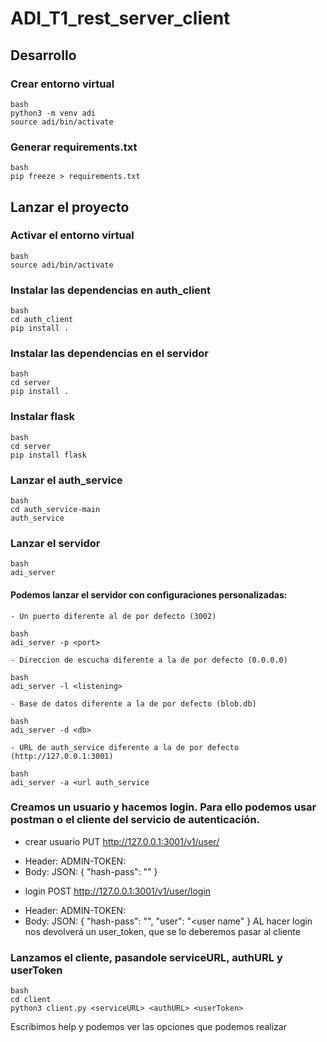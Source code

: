 # ADI_T1_rest_server_client


## Desarrollo
### Crear entorno virtual
```
bash
python3 -m venv adi
source adi/bin/activate
```

### Generar requirements.txt
```
bash
pip freeze > requirements.txt
```


## Lanzar el proyecto
### Activar el entorno virtual
```
bash
source adi/bin/activate
```


### Instalar las dependencias en auth_client
```
bash
cd auth_client
pip install .
```


### Instalar las dependencias en el servidor
```
bash
cd server
pip install .
```


### Instalar flask 
```
bash
cd server
pip install flask
```


### Lanzar el auth_service
```
bash
cd auth_service-main
auth_service
```


### Lanzar el servidor
```
bash
adi_server
```

#### Podemos lanzar el servidor con configuraciones personalizadas: 
	- Un puerto diferente al de por defecto (3002)
```
bash
adi_server -p <port>
```


	- Direccion de escucha diferente a la de por defecto (0.0.0.0)
```
bash
adi_server -l <listening>
```

	- Base de datos diferente a la de por defecto (blob.db)
```
bash
adi_server -d <db>
```

	- URL de auth_service diferente a la de por defecto (http://127.0.0.1:3001)
```
bash
adi_server -a <url auth_service
```

### Creamos un usuario y hacemos login. Para ello podemos usar postman o el cliente del servicio de autenticación.

 - crear usuario 
PUT http://127.0.0.1:3001/v1/user/<user name> 
 * Header: ADMIN-TOKEN: <admin token> 
 * Body: JSON: 
 	{
    	"hash-pass": "<password>"
	}

 - login 
POST http://127.0.0.1:3001/v1/user/login
 * Header: ADMIN-TOKEN: <admin token> 
 * Body: JSON: 
 	{
    	"hash-pass": "<password>", "user": "<user name"
	}
AL hacer login nos devolverá un user_token, que se lo deberemos pasar al cliente


### Lanzamos el cliente, pasandole serviceURL, authURL y userToken
```
bash
cd client
python3 client.py <serviceURL> <authURL> <userToken> 
```

Escribimos help y podemos ver las opciones que podemos realizar
